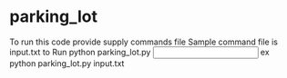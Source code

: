 # parking_lot
To run this code provide supply commands file 
Sample command file is input.txt
to Run 
python parking_lot.py <input command file path> ex python parking_lot.py input.txt
